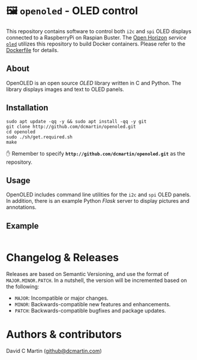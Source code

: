 # &#x1f5bc; `openoled` - OLED control

This repository contains software to control both `i2c` and `spi` OLED displays connected to a RaspberryPi on Raspian Buster.
The [Open Horizon](http://github.com/dcmartin/open-horizon) _service_ [`oled`](http://github.com/dcmartin/open-horizon/tree/master/services/oled/README.md)  utilizes this repository to build Docker containers.  Please refer to the [Dockerfile](http://github.com/dcmartin/open-horizon/tree/master/services/oled/Dockerfile) for details.

## About
OpenOLED is an open source *OLED* library written in C and Python.  The library displays images and text to OLED panels.

## Installation

```
sudo apt update -qq -y && sudo apt install -qq -y git
git clone http://github.com/dcmartin/openoled.git
cd openoled
sudo ./sh/get.required.sh
make
```

&#9995; Remember to specify **`http://github.com/dcmartin/openoled.git`** as the repository.

## Usage
OpenOLED includes command line utilities for the `i2c` and `spi` OLED panels.  In addition, there is an example Python _Flask_ server to display pictures and annotations.

## Example

```
```

# Changelog & Releases

Releases are based on Semantic Versioning, and use the format
of ``MAJOR.MINOR.PATCH``. In a nutshell, the version will be incremented
based on the following:

- ``MAJOR``: Incompatible or major changes.
- ``MINOR``: Backwards-compatible new features and enhancements.
- ``PATCH``: Backwards-compatible bugfixes and package updates.

# Authors & contributors

David C Martin (github@dcmartin.com)
